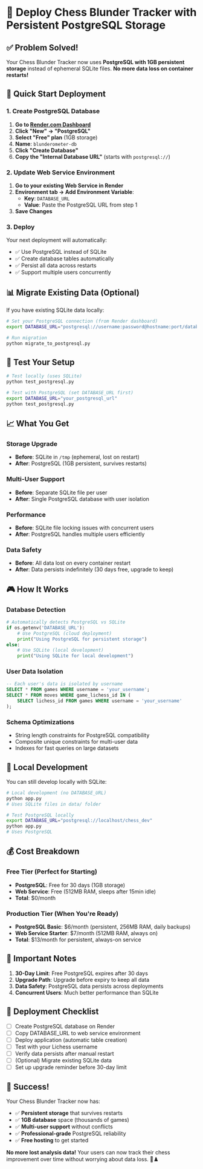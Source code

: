 # 🚀 Deploy Chess Blunder Tracker with Persistent PostgreSQL Storage

## ✅ Problem Solved!

Your Chess Blunder Tracker now uses **PostgreSQL with 1GB persistent storage** instead of ephemeral SQLite files. **No more data loss on container restarts!**

## 🎯 Quick Start Deployment

### 1. Create PostgreSQL Database

1. **Go to [Render.com Dashboard](https://dashboard.render.com/)**
2. **Click "New" → "PostgreSQL"**
3. **Select "Free" plan** (1GB storage)
4. **Name**: `blunderometer-db`
5. **Click "Create Database"**
6. **Copy the "Internal Database URL"** (starts with `postgresql://`)

### 2. Update Web Service Environment

1. **Go to your existing Web Service in Render**
2. **Environment tab → Add Environment Variable**:
   - **Key**: `DATABASE_URL`
   - **Value**: Paste the PostgreSQL URL from step 1
3. **Save Changes**

### 3. Deploy

Your next deployment will automatically:
- ✅ Use PostgreSQL instead of SQLite
- ✅ Create database tables automatically  
- ✅ Persist all data across restarts
- ✅ Support multiple users concurrently

## 📊 Migrate Existing Data (Optional)

If you have existing SQLite data locally:

```bash
# Set your PostgreSQL connection (from Render dashboard)
export DATABASE_URL="postgresql://username:password@hostname:port/database"

# Run migration
python migrate_to_postgresql.py
```

## 🧪 Test Your Setup

```bash
# Test locally (uses SQLite)
python test_postgresql.py

# Test with PostgreSQL (set DATABASE_URL first)
export DATABASE_URL="your_postgresql_url"
python test_postgresql.py
```

## 📈 What You Get

### Storage Upgrade
- **Before**: SQLite in `/tmp` (ephemeral, lost on restart)
- **After**: PostgreSQL (1GB persistent, survives restarts)

### Multi-User Support
- **Before**: Separate SQLite file per user
- **After**: Single PostgreSQL database with user isolation

### Performance
- **Before**: SQLite file locking issues with concurrent users
- **After**: PostgreSQL handles multiple users efficiently

### Data Safety
- **Before**: All data lost on every container restart
- **After**: Data persists indefinitely (30 days free, upgrade to keep)

## 🎮 How It Works

### Database Detection
```python
# Automatically detects PostgreSQL vs SQLite
if os.getenv('DATABASE_URL'):
    # Use PostgreSQL (cloud deployment)
    print("Using PostgreSQL for persistent storage")
else:
    # Use SQLite (local development)
    print("Using SQLite for local development")
```

### User Data Isolation
```sql
-- Each user's data is isolated by username
SELECT * FROM games WHERE username = 'your_username';
SELECT * FROM moves WHERE game_lichess_id IN (
    SELECT lichess_id FROM games WHERE username = 'your_username'
);
```

### Schema Optimizations
- String length constraints for PostgreSQL compatibility
- Composite unique constraints for multi-user data
- Indexes for fast queries on large datasets

## 🔧 Local Development

You can still develop locally with SQLite:

```bash
# Local development (no DATABASE_URL)
python app.py
# Uses SQLite files in data/ folder

# Test PostgreSQL locally
export DATABASE_URL="postgresql://localhost/chess_dev"
python app.py
# Uses PostgreSQL
```

## 💰 Cost Breakdown

### Free Tier (Perfect for Starting)
- **PostgreSQL**: Free for 30 days (1GB storage)
- **Web Service**: Free (512MB RAM, sleeps after 15min idle)
- **Total**: $0/month

### Production Tier (When You're Ready)
- **PostgreSQL Basic**: $6/month (persistent, 256MB RAM, daily backups)
- **Web Service Starter**: $7/month (512MB RAM, always on)
- **Total**: $13/month for persistent, always-on service

## 🚨 Important Notes

1. **30-Day Limit**: Free PostgreSQL expires after 30 days
2. **Upgrade Path**: Upgrade before expiry to keep all data
3. **Data Safety**: PostgreSQL data persists across deployments
4. **Concurrent Users**: Much better performance than SQLite

## 🏁 Deployment Checklist

- [ ] Create PostgreSQL database on Render
- [ ] Copy DATABASE_URL to web service environment
- [ ] Deploy application (automatic table creation)
- [ ] Test with your Lichess username
- [ ] Verify data persists after manual restart
- [ ] (Optional) Migrate existing SQLite data
- [ ] Set up upgrade reminder before 30-day limit

## 🎉 Success!

Your Chess Blunder Tracker now has:
- ✅ **Persistent storage** that survives restarts
- ✅ **1GB database** space (thousands of games)
- ✅ **Multi-user support** without conflicts
- ✅ **Professional-grade** PostgreSQL reliability
- ✅ **Free hosting** to get started

**No more lost analysis data!** Your users can now track their chess improvement over time without worrying about data loss. 🚀♟️
